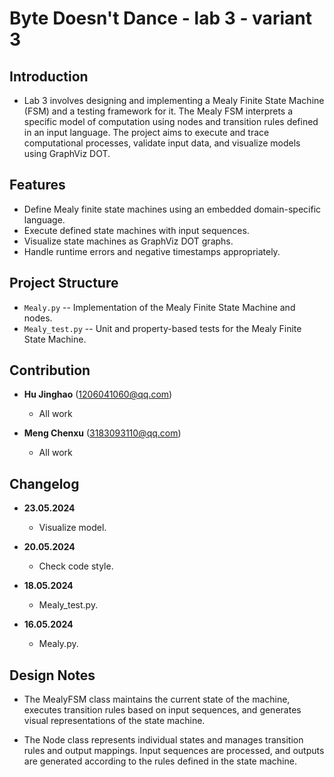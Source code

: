 # Byte Doesn't Dance - lab 3 - variant 3

## Introduction

- Lab 3 involves designing and implementing a Mealy Finite State Machine (FSM)
  and a testing framework for it. The Mealy FSM interprets a specific model of
  computation using nodes and transition rules defined in an input language.
  The project aims to execute and trace computational processes, validate
  input data, and visualize models using GraphViz DOT.

## Features

- Define Mealy finite state machines using an embedded domain-specific language.
- Execute defined state machines with input sequences.
- Visualize state machines as GraphViz DOT graphs.
- Handle runtime errors and negative timestamps appropriately.

## Project Structure

- `Mealy.py` -- Implementation of the Mealy Finite State Machine and nodes.
- `Mealy_test.py` -- Unit and property-based tests for the Mealy Finite State Machine.

## Contribution

- **Hu Jinghao** (1206041060@qq.com)
  - All work

- **Meng Chenxu** (3183093110@qq.com)
  - All work

## Changelog

- **23.05.2024**
  - Visualize model.

- **20.05.2024**
  - Check code style.

- **18.05.2024**
  - Mealy_test.py.

- **16.05.2024**
  - Mealy.py.

## Design Notes

- The MealyFSM class maintains the current state of the machine, executes
  transition rules based on input sequences, and generates visual
  representations of the state machine.

- The Node class represents individual states and manages transition rules
  and output mappings. Input sequences are processed, and outputs are
  generated according to the rules defined in the state machine.
